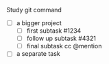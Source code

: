 Study git command

- [ ] a bigger project
  - [ ] first subtask #1234
  - [ ] follow up subtask #4321
  - [ ] final subtask cc @mention
- [ ] a separate task

